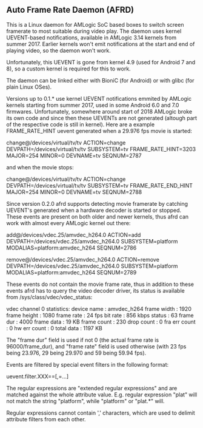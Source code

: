 Auto Frame Rate Daemon (AFRD)
-----------------------------

This is a Linux daemon for AMLogic SoC based boxes to switch screen
framerate to most suitable during video play. The daemon uses kernel
UEVENT-based notifications, available in AMLogic 3.14 kernels from
summer 2017. Earlier kernels won't emit notifications at the start
and end of playing video, so the daemon won't work.

Unfortunately, this UEVENT is gone from kernel 4.9 (used for
Android 7 and 8), so a custom kernel is required for this to work.

The daemon can be linked either with BioniC (for Android) or with
glibc (for plain Linux OSes).

Versions up to 0.1.* use kernel UEVENT notifications emmited by
AMLogic kernels starting from summer 2017, used in some Android 6.0
and 7.0 firmwares. Unfortunately, somewhere around start of 2018
AMLogic broke its own code and since then these UEVENTs are not
generated (altough part of the respective code is still in kernel).
Here are a example FRAME_RATE_HINT uevent generated when a 29.976
fps movie is started:

change@/devices/virtual/tv/tv
    ACTION=change
    DEVPATH=/devices/virtual/tv/tv
    SUBSYSTEM=tv
    FRAME_RATE_HINT=3203
    MAJOR=254
    MINOR=0
    DEVNAME=tv
    SEQNUM=2787

and when the movie stops:

change@/devices/virtual/tv/tv
    ACTION=change
    DEVPATH=/devices/virtual/tv/tv
    SUBSYSTEM=tv
    FRAME_RATE_END_HINT
    MAJOR=254
    MINOR=0
    DEVNAME=tv
    SEQNUM=2788

Since version 0.2.0 afrd supports detecting movie framerate by
catching UEVENT's generated when a hardware decoder is started
or stopped. These events are present on both older and newer
kernels, thus afrd can work with almost every AMLogic kernel
out there:

add@/devices/vdec.25/amvdec_h264.0
    ACTION=add
    DEVPATH=/devices/vdec.25/amvdec_h264.0
    SUBSYSTEM=platform
    MODALIAS=platform:amvdec_h264
    SEQNUM=2786

remove@/devices/vdec.25/amvdec_h264.0
    ACTION=remove
    DEVPATH=/devices/vdec.25/amvdec_h264.0
    SUBSYSTEM=platform
    MODALIAS=platform:amvdec_h264
    SEQNUM=2789

These events do not contain the movie frame rate, thus in addition
to these events afrd has to query the video decoder driver, its status
is available from /sys/class/vdec/vdec_status:

vdec channel 0 statistics:
  device name : amvdec_h264
  frame width : 1920
 frame height : 1080
   frame rate : 24 fps
     bit rate : 856 kbps
       status : 63
    frame dur : 4000
   frame data : 19 KB
  frame count : 230
   drop count : 0
fra err count : 0
 hw err count : 0
   total data : 1197 KB

The "frame dur" field is used if not 0 (the actual frame rate is
96000/frame_dur), and "frame rate" field is used otherwise
(with 23 fps being 23.976, 29 being 29.970 and 59 being 59.94 fps).

Events are filtered by special event filters in the following format:

uevent.filter.XXX=<keyword>=<regex>[,<keyword>=<regex>...]

The regular expressions are "extended regular expressions" and are matched
against the whole attribute value. E.g. regular expression "plat" will not
match the string "platform", while "platform" or "plat.*" will.

Regular expressions cannot contain ',' characters, which are used to
delimit attribute filters from each other.
